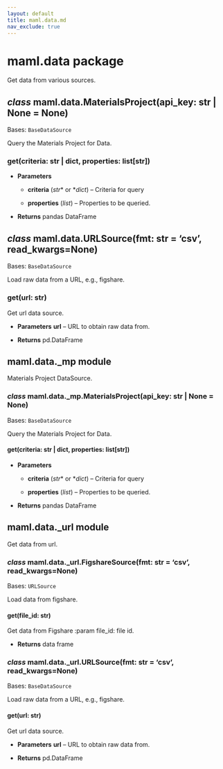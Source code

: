 ```yaml
---
layout: default
title: maml.data.md
nav_exclude: true
---
```


# maml.data package

Get data from various sources.

## *class* maml.data.MaterialsProject(api_key: str | None = None)

Bases: `BaseDataSource`

Query the Materials Project for Data.

### get(criteria: str | dict, properties: list[str])


* **Parameters**

    * **criteria** (*str*\* or \**dict*) – Criteria for query


    * **properties** (*list*) – Properties to be queried.


* **Returns**
pandas DataFrame

## *class* maml.data.URLSource(fmt: str = ‘csv’, read_kwargs=None)

Bases: `BaseDataSource`

Load raw data from a URL, e.g., figshare.

### get(url: str)

Get url data source.


* **Parameters**
**url** – URL to obtain raw data from.


* **Returns**
pd.DataFrame

## maml.data._mp module

Materials Project DataSource.

### *class* maml.data._mp.MaterialsProject(api_key: str | None = None)

Bases: `BaseDataSource`

Query the Materials Project for Data.

#### get(criteria: str | dict, properties: list[str])


* **Parameters**

    * **criteria** (*str*\* or \**dict*) – Criteria for query


    * **properties** (*list*) – Properties to be queried.


* **Returns**
pandas DataFrame

## maml.data._url module

Get data from url.

### *class* maml.data._url.FigshareSource(fmt: str = ‘csv’, read_kwargs=None)

Bases: `URLSource`

Load data from figshare.

#### get(file_id: str)

Get data from Figshare
:param file_id: file id.


* **Returns**
data frame

### *class* maml.data._url.URLSource(fmt: str = ‘csv’, read_kwargs=None)

Bases: `BaseDataSource`

Load raw data from a URL, e.g., figshare.

#### get(url: str)

Get url data source.


* **Parameters**
**url** – URL to obtain raw data from.


* **Returns**
pd.DataFrame